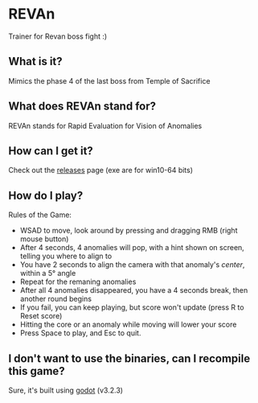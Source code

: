 # REVAn
Trainer for Revan boss fight :)

## What is it?
Mimics the phase 4 of the last boss from Temple of Sacrifice

## What does REVAn stand for?
REVAn stands for Rapid Evaluation for Vision of Anomalies

## How can I get it?
Check out the [releases](https://github.com/JudgeGregg/REVAn/releases) page (exe are for win10-64 bits)

## How do I play?
Rules of the Game:
- WSAD to move, look around by pressing and dragging RMB (right mouse button)
- After 4 seconds, 4 anomalies will pop, with a hint shown on screen, telling you where to align to
- You have 2 seconds to align the camera with that anomaly's *center*, within a 5° angle
- Repeat for the remaning anomalies
- After all 4 anomalies disappeared, you have a 4 seconds break, then another round begins
- If you fail, you can keep playing, but score won't update (press R to Reset score)
- Hitting the core or an anomaly while moving will lower your score
- Press Space to play, and Esc to quit.

## I don't want to use the binaries, can I recompile this game?
Sure, it's built using [godot](https://godotengine.org) (v3.2.3)
